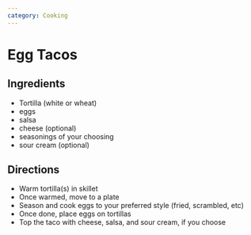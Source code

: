 ```yaml
---
category: Cooking
---
```


# Egg Tacos

## Ingredients

* Tortilla (white or wheat)
* eggs
* salsa
* cheese (optional)
* seasonings of your choosing
* sour cream (optional)

## Directions

* Warm tortilla(s) in skillet
* Once warmed, move to a plate
* Season and cook eggs to your preferred style (fried, scrambled, etc)
* Once done, place eggs on tortillas
* Top the taco with cheese, salsa, and sour cream, if you choose